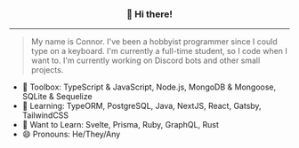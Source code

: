 <h3 align="center">👋 Hi there!</h3>

---

> My name is Connor. I've been a hobbyist programmer since I could type on a keyboard. I'm currently a full-time student, so I code when I want to. I'm currently working on Discord bots and other small projects.

- 🧰 Toolbox: TypeScript & JavaScript, Node.js, MongoDB & Mongoose, SQLite & Sequelize
- 🔭 Learning: TypeORM, PostgreSQL, Java, NextJS, React, Gatsby, TailwindCSS
- 🔮 Want to Learn: Svelte, Prisma, Ruby, GraphQL, Rust
- 😄 Pronouns: He/They/Any
